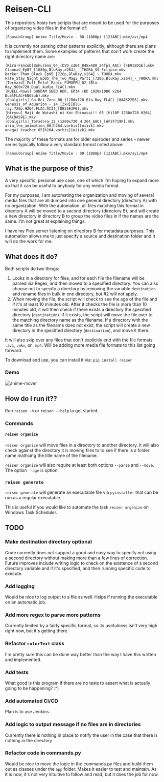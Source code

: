 # Reisen-CLI

This repository hosts two scripts that are meant to be used for the purposes of organizing video files in the format of:

`[FansubGroup] Anime Title/Movie - 00 (1080p) [123ABC].mkv/avi/mp4`

It is currently not parsing other patterns explicitly, although there are plans to implement them. Some examples of patterns that don't work create the right directory name are:

```
[Kira-Fansub]Bokurano_04_(DVD_x264_848x480_24fps_AAC) [4E938D1E].mkv
Clannad_Ep07_[1080p,BluRay,x264]_-_THORA_SS-Eclipse.mkv
Darker_Than_Black_Ep05_[720p,BluRay,x264]_-_THORA.mkv
Fate_Stay_Night_Ep05_The_Two_Magi_Part1_[720p,BluRay,x264]_-_THORA.mkv
[Tormaid]_Full_Metal_Panic_FUMOFFU_02_(Blu-Ray_960x720_Dual_Audio_FLAC).mkv
[RUELL-Raws] GUNDAM SEED HDR. EP34 (BD 1920x1080 x264 DualFLAC+ENGSub).mkv
[Coalgirls]_Ga-Rei_Zero_08_(1280x720_Blu-Ray_FLAC)_[8AA522B5].mkv
Genesis_of_Aquarion_-_14_[3xR][Blu-ray.720p.H264.FLAC.AC3]_[8B55E3F6].mkv
[Hiryuu] Maji de Watashi ni Koi Shinasai!! 05 [Hi10P 1280x720 H264] [6AC9A59E].mkv
[Coalgirls]_Toradora_12_(1280x720_H.264_AAC)_[AF2F719F].mkv
aria_the_animation_06[h264.vorbis][niizk].mkv
onegai_teacher_05[h264.vorbis][niizk].mkv
```

The majority of these formats are for older episodes and series - newer series typically follow a very standard format noted above:

`[FansubGroup] Anime Title/Movie - 00 (1080p) [123ABC].mkv/avi/mp4`

## What is the purpose of this?

A very specific, personal use case, one of which I'm hoping to expand more so that it can be useful to anybody for any media format.

For my purposes, I am automating the organization and moving of several media files that are all dumped into one general directory (directory A) with no organization. With the automation, all files matching this format in directory A will be moved to a second directory (directory B), and will create a new directory in directory B to group the video files in if the names are the same. I'm not great at explaining things.

I have my Plex server listening on directory B for metadata purposes. This automation allows me to just specify a source and destination folder and it will do the work for me.

## What does it do?

Both scripts do two things:

1. Looks in a directory for files, and for each file the filename will be parsed via Regex, and then moved to a specified directory. You can also choose not to specify a directory by removing the variable `destination` and rename files in bulk in one directory, but #2 will not apply.
2. When moving the file, the script will check to see the age of the file and if it's at least 10 minutes old. After it checks the file is more than 10 minutes old, it will then check if there exists a directory the specified directory (`destination`). If it exists, the script will move the file over to the matching directory name as the filename. If a directory with the same title as the filename does not exist, the script will create a new directory in the specified directory (`destination`), and move it there.

It will also skip over any files that don't explicitly end with the file formats `.avi`, `.mkv`, or `.mp4`. Will be adding more media file formats to this list going forward.

To download and use, you can install it via:
`pip install reisen`

### Demo

![anime-mover](https://i.imgur.com/8tcTbxw.gif)

## How do I run it??

Run `reisen -h` or `reisen --help` to get started.

### Commands

#### `reisen organize` 

`reisen organize` will move files in a directory to another directory. It will also check against the directory it is moving files to to see if there is a folder name mathcing the title name of the filename.

`reisen organize` will also require at least both options `--parse` and `--move`. The option `--age` is option.

### `reisen generate`

`reisen generate` will generate an executable file via `pyinstaller` that can be run as a regular executable.

This is useful if you would like to automate the task `reisen organize` on Windows Task Scheduler.

## TODO 

### Make destination directory optional

Code currently does not support a good and easy way to specify not using a second directory without making more than a few lines of correction. Future improves include writing logic to check on the existence of a second directory variable and if it's specified, and then running specific code to execute.

### Add logging

Would be nice to log output to a file as well. Helps if running the executable on an automatic job.

### Add more regex to parse more patterns

Currently limited by a fairly specific format, so its usefulness isn't very high right now, but it's getting there.

### Refactor `colorText` class

I'm pretty sure this can be done way better than the way I have this written and implemented.

### Add tests

What good is this program if there are no tests to assert what is actually going to be happening? :^)

### Add automated CI/CD

Plan is to use Jenkins

### Add logic to output message if no files are in directories

Currently there is nothing in place to notify the user in the case that there is nothing in the directory

### Refactor code in commands.py

Would be nice to move the logic in the commands.py files and build them out as classes under the `app` folder. Makes it easier to test and maintain. As it is now, it's not very intuitive to follow and read, but it does the job for now.